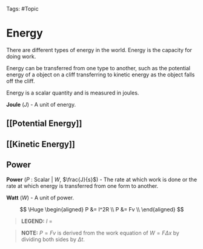 Tags: #Topic 

# Energy

There are different types of energy in the world. Energy is the capacity for doing work. 

Energy can be transferred from one type to another, such as the potential energy of a object on a cliff transferring to kinetic energy as the object falls off the cliff.

Energy is a scalar quantity and is measured in joules.

**Joule** ($J$) - A unit of energy.

## [[Potential Energy]]

## [[Kinetic Energy]]

## Power

**Power** ($P$ : Scalar | $W$, $\frac{J}{s}$) - The rate at which work is done or the rate at which energy is transferred from one form to another.

**Watt** ($W$) - A unit of power.

$$
\Huge
\begin{aligned}
P &= I^2R \\
P &= Fv \\
\end{aligned}
$$

> **LEGEND:**
> $I$  =

> **NOTE:**
> $P = Fv$ is derived from the work equation of $W = F \Delta x$ by dividing both sides by $\Delta t$.